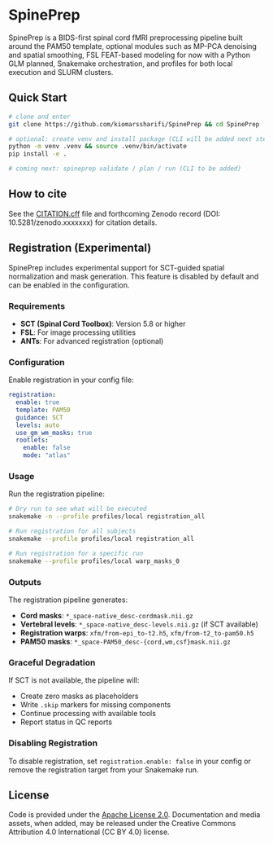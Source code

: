 # SpinePrep

SpinePrep is a BIDS-first spinal cord fMRI preprocessing pipeline built around the PAM50 template, optional modules such as MP-PCA denoising and spatial smoothing, FSL FEAT-based modeling for now with a Python GLM planned, Snakemake orchestration, and profiles for both local execution and SLURM clusters.

## Quick Start

```bash
# clone and enter
git clone https://github.com/kiomarssharifi/SpinePrep && cd SpinePrep

# optional: create venv and install package (CLI will be added next step)
python -m venv .venv && source .venv/bin/activate
pip install -e .

# coming next: spineprep validate / plan / run (CLI to be added)
```

## How to cite

See the [CITATION.cff](./CITATION.cff) file and forthcoming Zenodo record (DOI: 10.5281/zenodo.xxxxxxx) for citation details.

## Registration (Experimental)

SpinePrep includes experimental support for SCT-guided spatial normalization and mask generation. This feature is disabled by default and can be enabled in the configuration.

### Requirements

- **SCT (Spinal Cord Toolbox)**: Version 5.8 or higher
- **FSL**: For image processing utilities
- **ANTs**: For advanced registration (optional)

### Configuration

Enable registration in your config file:

```yaml
registration:
  enable: true
  template: PAM50
  guidance: SCT
  levels: auto
  use_gm_wm_masks: true
  rootlets:
    enable: false
    mode: "atlas"
```

### Usage

Run the registration pipeline:

```bash
# Dry run to see what will be executed
snakemake -n --profile profiles/local registration_all

# Run registration for all subjects
snakemake --profile profiles/local registration_all

# Run registration for a specific run
snakemake --profile profiles/local warp_masks_0
```

### Outputs

The registration pipeline generates:

- **Cord masks**: `*_space-native_desc-cordmask.nii.gz`
- **Vertebral levels**: `*_space-native_desc-levels.nii.gz` (if SCT available)
- **Registration warps**: `xfm/from-epi_to-t2.h5`, `xfm/from-t2_to-pam50.h5`
- **PAM50 masks**: `*_space-PAM50_desc-{cord,wm,csf}mask.nii.gz`

### Graceful Degradation

If SCT is not available, the pipeline will:
- Create zero masks as placeholders
- Write `.skip` markers for missing components
- Continue processing with available tools
- Report status in QC reports

### Disabling Registration

To disable registration, set `registration.enable: false` in your config or remove the registration target from your Snakemake run.

## License

Code is provided under the [Apache License 2.0](./LICENSE). Documentation and media assets, when added, may be released under the Creative Commons Attribution 4.0 International (CC BY 4.0) license.
